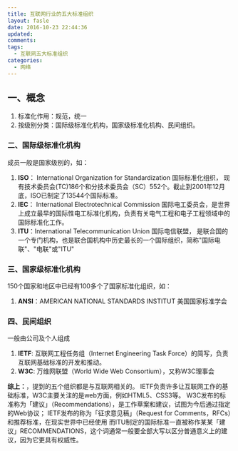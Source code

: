 ```yaml
---
title: 互联网行业的五大标准组织  
layout: fasle
date: 2016-10-23 22:44:36
updated:
comments:
tags: 
  - 互联网五大标准组织
categories:
  - 网络
---
```

## 一、概念
1. 标准化作用：规范，统一
2. 按级别分类：国际级标准化机构，国家级标准化机构、民间组织。

### 二、国际级标准化机构
成员一般是国家级别的，如：
1. **ISO**： International Organization for Standardization 国际标准化组织， 现有技术委员会(TC)186个和分技术委员会（SC）552个。截止到2001年12月底，ISO已制定了13544个国际标准。
2. **IEC**： International Electrotechnical Commission 国际电工委员会，是世界上成立最早的国际性电工标准化机构，负责有关电气工程和电子工程领域中的国际标准化工作。
3. **ITU**：International Telecommunication Union 国际电信联盟， 是联合国的一个专门机构，也是联合国机构中历史最长的一个国际组织，简称"国际电联"、"电联"或"ITU"

### 三、国家级标准化机构
150个国家和地区中已经有100多个了国家标准化组织，如：
1. **ANSI**：AMERICAN NATIONAL STANDARDS INSTITUT 美国国家标准学会

### 四、民间组织
一般由公司及个人组成
1. **IETF**: 互联网工程任务组（Internet Engineering Task Force）的简写，负责互联网基础标准的开发和推动。
2. **W3C**: 万维网联盟（World Wide Web Consortium），又称W3C理事会

**综上：**，提到的五个组织都是与互联网相关的。
IETF负责许多让互联网工作的基础标准，W3C主要关注的是web方面，例如HTML5、CSS3等。
W3C发布的标准称为「建议」（Recommendations），是工作草案和建议，试图为今后通过指定的Web协议；
IETF发布的称为「征求意见稿」（Request for Comments，RFCs）和推荐标准，在现实世界中已经使用
而ITU制定的国际标准一直被称作某某「建议」RECOMMENDATIONS，这个词通常一般要全部大写以区分普通意义上的建议，因为它更具有权威性。





